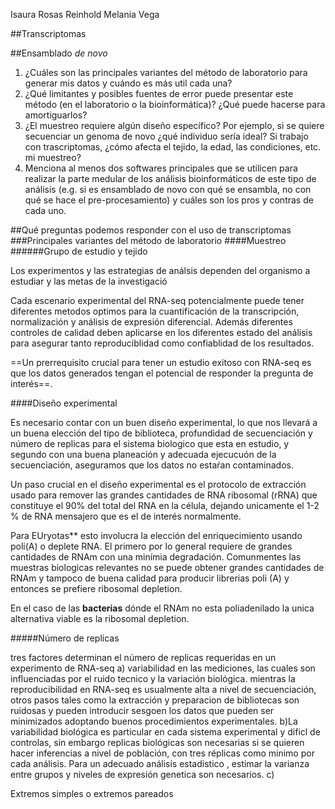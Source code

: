 Isaura Rosas Reinhold
Melania Vega


##Transcriptomas

##Ensamblado *de novo*

1. ¿Cuáles son las principales variantes del método de laboratorio para generar mis datos y cuándo es más util cada una?
2. ¿Qué limitantes y posibles fuentes de error puede presentar este método (en el laboratorio o la bioinformática)? ¿Qué puede hacerse para amortiguarlos?
3. ¿El muestreo requiere algún diseño específico? Por ejemplo, si se quiere secuenciar un genoma de novo ¿qué individuo sería ideal? Si trabajo con trascriptomas, ¿cómo afecta el tejido, la edad, las condiciones, etc. mi muestreo?
4. Menciona al menos dos softwares principales que se utilicen para realizar la parte medular de los análisis bioinformáticos de este tipo de análisis (e.g. si es ensamblado de novo con qué se ensambla, no con qué se hace el pre-procesamiento) y cuáles son los pros y contras de cada uno.


##Qué preguntas podemos responder con el uso de transcriptomas
###Principales variantes del método de laboratorio
####Muestreo
######Grupo de estudio y tejido

Los experimentos y las estrategias de análsis dependen del organismo a estudiar y las metas de la investigació

Cada escenario experimental del RNA-seq potencialmente puede tener diferentes metodos optimos para la cuantificación de la transcripción, normalización y análisis de expresión diferencial. Además diferentes controles de calidad deben aplicarse en los diferentes estado del análisis para asegurar tanto reproduciblidad como confiablidad de los resultados.

==Un prerrequisito crucial para tener un estudio exitoso con RNA-seq es que los datos generados tengan el potencial de responder la pregunta de interés==.

####Diseño experimental

Es necesario contar con un buen diseño experimental, lo que nos llevará a un buena elección del tipo de biblioteca, profundidad de secuenciación y número de replicas para el sistema biologico que esta en estudio, y segundo con una buena planeación y adecuada ejecucuón de la secuenciación, aseguramos que los datos no estaŕan contaminados.

Un paso crucial en el diseño experimental es el protocolo de extracción usado para remover las grandes cantidades de RNA ribosomal (rRNA) que constituye el 90% del total del RNA en la célula, dejando unicamente el 1-2 % de RNA mensajero que es el de interés normalmente.

Para EUryotas**
esto involucra la elección del enriquecimiento usando poli(A) o deplete RNA. El primero por lo general requiere de grandes cantidades de RNAm con una minímia degradación. Comunmentes las muestras biologicas relevantes no se puede obtener grandes cantidades de RNAm y tampoco de buena calidad para producir librerias poli (A) y entonces se prefiere ribosomal depletion.

En el caso de las **bacterias** dónde el RNAm no esta poliadenilado la unica alternativa viable es la ribosomal depletion.

#####Número de replicas

tres factores determinan el número de replicas requeridas en un experimento de RNA-seq
a) variabilidad en las mediciones, las cuales son influenciadas por el ruido tecnico y la variación biológica. mientras la reproducibilidad en RNA-seq es usualmente alta a nivel de secuenciación, otros pasos tales como la extracción y preparacion de bibliotecas son ruidosas y pueden introducir sesgoen los datos que pueden ser minimizados adoptando  buenos procedimientos experimentales.
b)La variabilidad biológica es particular en cada sistema experimental y dificl de controlas, sin embargo replicas biológicas son necesarias si se quieren hacer inferencias a nivel de población, con tres réplicas como minimo por cada análisis. Para un adecuado análisis estadistico , estimar la varianza entre grupos y niveles de expresión genetica son necesarios.
c)


Extremos simples o extremos pareados
